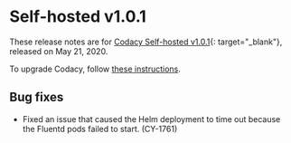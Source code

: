 # Self-hosted v1.0.1

These release notes are for [Codacy Self-hosted v1.0.1](https://github.com/codacy/chart/releases/tag/1.0.1){: target="_blank"}, released on May 21, 2020.

To upgrade Codacy, follow [these instructions](../../chart/maintenance/upgrade.md).

## Bug fixes

-   Fixed an issue that caused the Helm deployment to time out because the Fluentd pods failed to start. (CY-1761)
